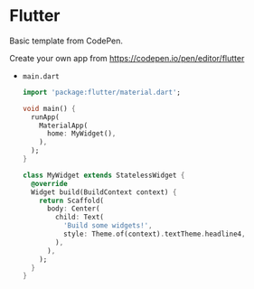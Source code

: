 # Flutter

Basic template from CodePen.

Create your own app from https://codepen.io/pen/editor/flutter

- `main.dart`
    ```dart
    import 'package:flutter/material.dart';

    void main() {
      runApp(
        MaterialApp(
          home: MyWidget(),
        ),
      );
    }

    class MyWidget extends StatelessWidget {
      @override
      Widget build(BuildContext context) {
        return Scaffold(
          body: Center(
            child: Text(
              'Build some widgets!',
              style: Theme.of(context).textTheme.headline4,
            ),
          ),
        );
      }
    }
    ```
